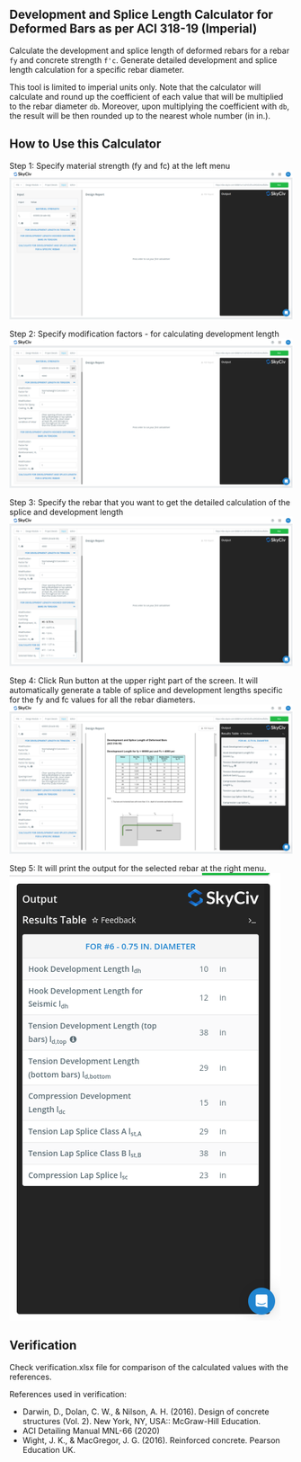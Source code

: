 ## Development and Splice Length Calculator for Deformed Bars as per ACI 318-19 (Imperial)

Calculate the development and splice length of deformed rebars for a rebar `fy` and concrete strength `f'c`. Generate detailed development and splice length calculation for a specific rebar diameter.

This tool is limited to imperial units only. Note that the calculator will calculate and round up the coefficient of each value that will be multiplied to the rebar diameter `db`. Moreover, upon multiplying the coefficient with `db`, the result will be then rounded up to the nearest whole number (in in.).

## How to Use this Calculator

Step 1: Specify material strength (fy and fc) at the left menu
![alt text](./images/2.png)

Step 2: Specify modification factors - for calculating development length
![alt text](./images/3.png)

Step 3: Specify the rebar that you want to get the detailed calculation of the splice and development length
![alt text](./images/4.png)

Step 4: Click Run button at the upper right part of the screen. It will automatically generate a table of splice and development lengths specific for the fy and fc values for all the rebar diameters.
![alt text](./images/5.png)

Step 5: It will print the output for the selected rebar at the right menu.
![alt text](./images/6.png)

## Verification

Check verification.xlsx file for comparison of the calculated values with the references.

References used in verification:

- Darwin, D., Dolan, C. W., & Nilson, A. H. (2016). Design of concrete structures (Vol. 2). New York, NY, USA:: McGraw-Hill Education.
- ACI Detailing Manual MNL-66 (2020)
- Wight, J. K., & MacGregor, J. G. (2016). Reinforced concrete. Pearson Education UK.

